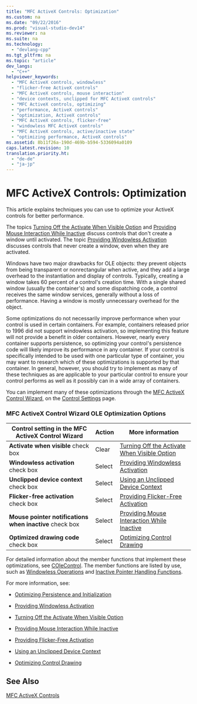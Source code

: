 ```yaml
---
title: "MFC ActiveX Controls: Optimization"
ms.custom: na
ms.date: "09/22/2016"
ms.prod: "visual-studio-dev14"
ms.reviewer: na
ms.suite: na
ms.technology: 
  - "devlang-cpp"
ms.tgt_pltfrm: na
ms.topic: "article"
dev_langs: 
  - "C++"
helpviewer_keywords: 
  - "MFC ActiveX controls, windowless"
  - "flicker-free ActiveX controls"
  - "MFC ActiveX controls, mouse interaction"
  - "device contexts, unclipped for MFC ActiveX controls"
  - "MFC ActiveX controls, optimizing"
  - "performance, ActiveX controls"
  - "optimization, ActiveX controls"
  - "MFC ActiveX controls, flicker-free"
  - "windowless MFC ActiveX controls"
  - "MFC ActiveX controls, active/inactive state"
  - "optimizing performance, ActiveX controls"
ms.assetid: 8b11f26a-190d-469b-b594-5336094a0109
caps.latest.revision: 10
translation.priority.ht: 
  - "de-de"
  - "ja-jp"
---
```

# MFC ActiveX Controls: Optimization
This article explains techniques you can use to optimize your ActiveX controls for better performance.  
  
 The topics [Turning Off the Activate When Visible Option](../VS_csharp/turning-off-the-activate-when-visible-option.md) and [Providing Mouse Interaction While Inactive](../VS_csharp/providing-mouse-interaction-while-inactive.md) discuss controls that don't create a window until activated. The topic [Providing Windowless Activation](../VS_csharp/providing-windowless-activation.md) discusses controls that never create a window, even when they are activated.  
  
 Windows have two major drawbacks for OLE objects: they prevent objects from being transparent or nonrectangular when active, and they add a large overhead to the instantiation and display of controls. Typically, creating a window takes 60 percent of a control's creation time. With a single shared window (usually the container's) and some dispatching code, a control receives the same window services, generally without a loss of performance. Having a window is mostly unnecessary overhead for the object.  
  
 Some optimizations do not necessarily improve performance when your control is used in certain containers. For example, containers released prior to 1996 did not support windowless activation, so implementing this feature will not provide a benefit in older containers. However, nearly every container supports persistence, so optimizing your control's persistence code will likely improve its performance in any container. If your control is specifically intended to be used with one particular type of container, you may want to research which of these optimizations is supported by that container. In general, however, you should try to implement as many of these techniques as are applicable to your particular control to ensure your control performs as well as it possibly can in a wide array of containers.  
  
 You can implement many of these optimizations through the [MFC ActiveX Control Wizard](../VS_csharp/mfc-activex-control-wizard.md), on the [Control Settings](../VS_csharp/control-settings--mfc-activex-control-wizard.md) page.  
  
### MFC ActiveX Control Wizard OLE Optimization Options  
  
|Control setting in the MFC ActiveX Control Wizard|Action|More information|  
|-------------------------------------------------------|------------|----------------------|  
|**Activate when visible** check box|Clear|[Turning Off the Activate When Visible Option](../VS_csharp/turning-off-the-activate-when-visible-option.md)|  
|**Windowless activation** check box|Select|[Providing Windowless Activation](../VS_csharp/providing-windowless-activation.md)|  
|**Unclipped device context** check box|Select|[Using an Unclipped Device Context](../VS_csharp/using-an-unclipped-device-context.md)|  
|**Flicker-free activation** check box|Select|[Providing Flicker-Free Activation](../VS_csharp/providing-flicker-free-activation.md)|  
|**Mouse pointer notifications when inactive** check box|Select|[Providing Mouse Interaction While Inactive](../VS_csharp/providing-mouse-interaction-while-inactive.md)|  
|**Optimized drawing code** check box|Select|[Optimizing Control Drawing](../VS_csharp/optimizing-control-drawing.md)|  
  
 For detailed information about the member functions that implement these optimizations, see [COleControl](../VS_csharp/colecontrol-class.md). The member functions are listed by use, such as [Windowless Operations](assetId:///e9e28f79-9a70-4ae4-a5aa-b3e92f1904df) and [Inactive Pointer Handling Functions](assetId:///e9e28f79-9a70-4ae4-a5aa-b3e92f1904df).  
  
 For more information, see:  
  
-   [Optimizing Persistence and Initialization](../VS_csharp/optimizing-persistence-and-initialization.md)  
  
-   [Providing Windowless Activation](../VS_csharp/providing-windowless-activation.md)  
  
-   [Turning Off the Activate When Visible Option](../VS_csharp/turning-off-the-activate-when-visible-option.md)  
  
-   [Providing Mouse Interaction While Inactive](../VS_csharp/providing-mouse-interaction-while-inactive.md)  
  
-   [Providing Flicker-Free Activation](../VS_csharp/providing-flicker-free-activation.md)  
  
-   [Using an Unclipped Device Context](../VS_csharp/using-an-unclipped-device-context.md)  
  
-   [Optimizing Control Drawing](../VS_csharp/optimizing-control-drawing.md)  
  
## See Also  
 [MFC ActiveX Controls](../VS_csharp/mfc-activex-controls.md)
